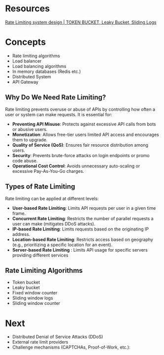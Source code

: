 # Resources
[Rate Limiting system design | TOKEN BUCKET, Leaky Bucket, Sliding Logs](https://www.youtube.com/watch?v=mhUQe4BKZXs&t=1019s)

# Concepts
- Rate limiting algorithms
- Load balancer
- Load balancing algorithms
- In memory databases (Redis etc.)
- Distributed System
- API Gateway

## Why Do We Need Rate Limiting?
Rate limiting prevents overuse or abuse of APIs by controlling how often a user or system can make requests. It is essential for:
- **Preventing API Misuse**: Protects against excessive API calls from bots or abusive users.
- **Monetization**: Allows free-tier users limited API access and encourages them to upgrade.
- **Quality of Service (QoS)**: Ensures fair resource distribution among users.
- **Security**: Prevents brute-force attacks on login endpoints or promo code abuse.
- **Operational Cost Control**: Avoids unnecessary auto-scaling or excessive Pay-As-You-Go charges.

## Types of Rate Limiting
Rate limiting can be applied at different levels:
- **User-based Rate Limiting**: Limits API requests per user in a given time frame.
- **Concurrent Rate Limiting**: Restricts the number of parallel requests a user can make (mitigates DDoS attacks).
- **IP-based Rate Limiting**: Limits requests based on the originating IP address.
- **Location-based Rate Limiting**: Restricts access based on geography (e.g., prioritizing a specific location for an event).
- **Server-based Rate Limiting** : Limits API usage for specific servers providing different services

## Rate Limiting Algorithms
- Token bucket
- Leaky bucket
- Fixed window counter
- Sliding window logs
- Sliding window counter

# Next
- Distributed Denial of Service Attacks (DDoS)
- External rate limit providers
- Challenge mechanisms (CAPTCHAs, Proof-of-Work, etc.):